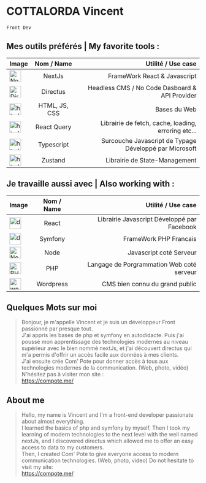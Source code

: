 # COTTALORDA Vincent

`Front Dev`

## Mes outils préférés | My favorite tools :
| Image         | Nom / Name    | Utilité / Use case  |
| ------------- |:-------------:| ---------:|
| <img src="https://ui-lib.com/blog/wp-content/uploads/2021/12/nextjs-boilerplate-logo.png" alt="NextJs" width="30" /> | NextJs | FrameWork React & Javascript |
| <img src="https://camo.githubusercontent.com/ebf016c308b7472411bd951e5ee3c418a44c0755/68747470733a2f2f73332e616d617a6f6e6177732e636f6d2f662e636c2e6c792f6974656d732f33513238333030343348315931633146314b32442f64697265637475732d6c6f676f2d737461636b65642e706e67" height="30" alt="Directus"/>     | Directus      |  Headless CMS / No Code Dasboard & API Provider     |
| <img src="https://fofsoft.com/images/illustration/html_css_js.png" height="30" alt="html js & css"/> | HTML, JS, CSS      |    Bases du Web     |
|<img src="https://react-query-v3.tanstack.com/_next/static/images/emblem-light-628080660fddb35787ff6c77e97ca43e.svg" height="30" alt="html js & css"/>| React Query | Librairie de fetch, cache, loading, erroring etc...|
|<img src="https://res.cloudinary.com/practicaldev/image/fetch/s--LkL103Qa--/c_imagga_scale,f_auto,fl_progressive,h_900,q_auto,w_1600/https://d2eip9sf3oo6c2.cloudfront.net/tags/images/000/000/377/landscape/typescriptlang.png" height="30" alt="html js & css"/> | Typescript| Surcouche Javascript de Typage Développé par Microsoft |
|<img src="https://repository-images.githubusercontent.com/180328715/fca49300-e7f1-11ea-9f51-cfd949b31560" height="30" alt="html js & css"/>| Zustand | Librairie de State-Management | 


## Je travaille aussi avec | Also working with :
| Image         | Nom / Name    | Utilité / Use case  |
| ------------- |:-------------:| ---------:|
|<img src="https://upload.wikimedia.org/wikipedia/commons/thumb/a/a7/React-icon.svg/1200px-React-icon.svg.png" alt="drawing" width="30"/>| React | Librairie Javascript Développé par Facebook |
| <img src="https://cdn.freebiesupply.com/logos/large/2x/symfony-logo-png-transparent.png" alt="drawing" width="30"/>     | Symfony      |FrameWork PHP Francais|
| <img src="https://upload.wikimedia.org/wikipedia/commons/thumb/d/d9/Node.js_logo.svg/1280px-Node.js_logo.svg.png" alt="NodeJS" height="30"/> | Node |    Javascript coté Serveur |
|<img src="https://upload.wikimedia.org/wikipedia/commons/thumb/2/27/PHP-logo.svg/2560px-PHP-logo.svg.png" alt="PHP" height="30"/>|PHP|Langage de Porgrammation Web coté serveur|
|<img src="https://upload.wikimedia.org/wikipedia/commons/thumb/9/93/Wordpress_Blue_logo.png/1200px-Wordpress_Blue_logo.png" alt="wordpress" width="30"/>|Wordpress|CMS bien connu du grand public|

## Quelques Mots sur moi

> Bonjour, je m'appelle Vincent et je suis un développeur Front passionné par presque tout.<br/>
> J'ai appris les bases de php et symfony en autodidacte. Puis j'ai poussé mon apprentissage des technologies modernes au niveau supérieur avec le bien nommé nextJs, et j'ai découvert directus qui m'a permis d'offrir un accès facile aux données à mes clients.<br/>
> J'ai ensuite crée Com' Pote pour donner accès à tous aux technologies modernes de la communication. (Web, photo, vidéo) N'hésitez pas à visiter mon site :<br/>
> https://compote.me/

## About me

> Hello, my name is Vincent and I'm a front-end developer passionate about almost everything.<br/>
> I learned the basics of php and symfony by myself. Then I took my learning of modern technologies to the next level with the well named nextJs, and I discovered directus which allowed me to offer an easy access to data to my customers.<br/>
> Then, I created Com' Pote to give everyone access to modern communication technologies. (Web, photo, video) Do not hesitate to visit my site:<br/>
> https://compote.me/


